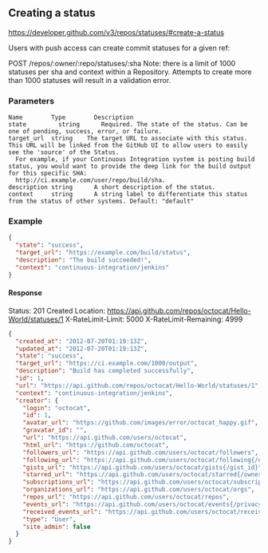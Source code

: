## Creating a status
https://developer.github.com/v3/repos/statuses/#create-a-status

Users with push access can create commit statuses for a given ref:

POST /repos/:owner/:repo/statuses/:sha
Note: there is a limit of 1000 statuses per sha and context within a Repository. Attempts to create more than 1000 statuses will result in a validation error.

### Parameters
```
Name        Type	    Description
state	      string	  Required. The state of the status. Can be one of pending, success, error, or failure.
target_url	string	  The target URL to associate with this status. This URL will be linked from the GitHub UI to allow users to easily see the 'source' of the Status.
  For example, if your Continuous Integration system is posting build status, you would want to provide the deep link for the build output for this specific SHA:
  http://ci.example.com/user/repo/build/sha.
description	string  	A short description of the status.
context	    string  	A string label to differentiate this status from the status of other systems. Default: "default"
```

### Example
```json
{
  "state": "success",
  "target_url": "https://example.com/build/status",
  "description": "The build succeeded!",
  "context": "continuous-integration/jenkins"
}
```
#### Response

Status: 201 Created
Location: https://api.github.com/repos/octocat/Hello-World/statuses/1
X-RateLimit-Limit: 5000
X-RateLimit-Remaining: 4999
```json
{
  "created_at": "2012-07-20T01:19:13Z",
  "updated_at": "2012-07-20T01:19:13Z",
  "state": "success",
  "target_url": "https://ci.example.com/1000/output",
  "description": "Build has completed successfully",
  "id": 1,
  "url": "https://api.github.com/repos/octocat/Hello-World/statuses/1",
  "context": "continuous-integration/jenkins",
  "creator": {
    "login": "octocat",
    "id": 1,
    "avatar_url": "https://github.com/images/error/octocat_happy.gif",
    "gravatar_id": "",
    "url": "https://api.github.com/users/octocat",
    "html_url": "https://github.com/octocat",
    "followers_url": "https://api.github.com/users/octocat/followers",
    "following_url": "https://api.github.com/users/octocat/following{/other_user}",
    "gists_url": "https://api.github.com/users/octocat/gists{/gist_id}",
    "starred_url": "https://api.github.com/users/octocat/starred{/owner}{/repo}",
    "subscriptions_url": "https://api.github.com/users/octocat/subscriptions",
    "organizations_url": "https://api.github.com/users/octocat/orgs",
    "repos_url": "https://api.github.com/users/octocat/repos",
    "events_url": "https://api.github.com/users/octocat/events{/privacy}",
    "received_events_url": "https://api.github.com/users/octocat/received_events",
    "type": "User",
    "site_admin": false
  }
}
```
